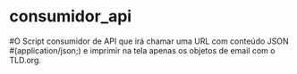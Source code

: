 # consumidor_api

#O Script  consumidor de API que irá chamar uma URL com conteúdo JSON
#(application/json;) e imprimir na tela apenas os objetos de email com o TLD.org.

 
